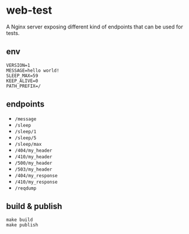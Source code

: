 # web-test

A Nginx server exposing different kind of endpoints that can be used for tests.

## env

    VERSION=1
    MESSAGE=hello world!
    SLEEP_MAX=59
    KEEP_ALIVE=0
    PATH_PREFIX=/

## endpoints

* `/message`
* `/sleep`
* `/sleep/1`
* `/sleep/5`
* `/sleep/max`
* `/404/my_header`
* `/410/my_header`
* `/500/my_header`
* `/503/my_header`
* `/404/my_response`
* `/410/my_response`
* `/reqdump`

## build & publish

    make build
    make publish
